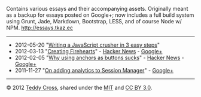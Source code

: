 Contains various essays and their accompanying assets. Originally meant as a backup for essays posted on Google+; now includes a full build system using Grunt, Jade, Markdown, Bootstrap, LESS, and of course Node w/ NPM. http://essays.tkaz.ec

---

* 2012-05-20 "[Writing a JavaScript crusher in 3 easy steps](http://tkaz.ec/crush)"
* 2012-03-13 "[Creating Firehearts](http://tkaz.ec/creating-firehearts)" - [Hacker News](http://news.ycombinator.com/item?id=3698543) - [Google+](https://plus.google.com/114368870393867455297/posts/W1xiWydNqND)
* 2012-02-05 "[Why using anchors as buttons sucks](http://tkaz.ec/anchors-as-buttons-sucks)" - [Hacker News](http://news.ycombinator.com/item?id=3553463) - [Google+](https://plus.google.com/114368870393867455297/posts/9AMRDPi1y5e)
* 2011-11-27 "[On adding analytics to Session Manager](http://tkaz.ec/session-manager-analytics)" - [Google+](https://plus.google.com/114368870393867455297/posts/RLopDaH9d6r)

---

© 2012 [Teddy Cross](http://tkaz.ec), shared under the [MIT](http://www.opensource.org/licenses/MIT) and [CC BY 3.0](http://creativecommons.org/licenses/by/3.0/).